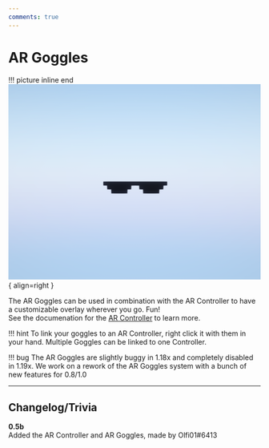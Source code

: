 ```yaml
---
comments: true
---
```


# AR Goggles

!!! picture inline end
    ![!Image of the AR Goggles item](/../assets/images/previews/ar_goggles.png){ align=right }

The AR Goggles can be used in combination with the AR Controller to have a customizable overlay wherever you go. Fun!  
See the documenation for the [AR Controller](../peripherals/ar_controller.md) to learn more.

!!! hint
    To link your goggles to an AR Controller, right click it with them in your hand. Multiple Goggles can be linked to one Controller.

!!! bug
    The AR Goggles are slightly buggy in 1.18x and completely disabled in 1.19x. We work on a rework of the AR Goggles system with a bunch of new features for 0.8/1.0
    
---

## Changelog/Trivia

**0.5b**  
Added the AR Controller and AR Goggles, made by Olfi01#6413
